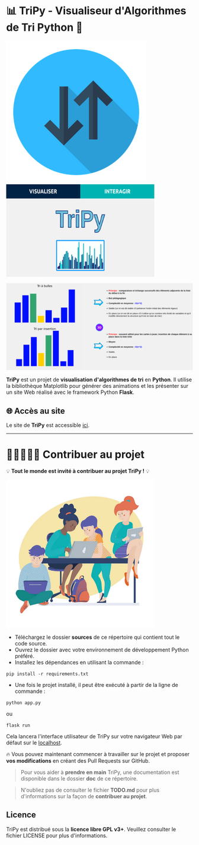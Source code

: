 # 📊 TriPy - Visualiseur d'Algorithmes de Tri Python 🐍

<p float="left">
  <img src="/sources/static/logo-no-bckgrnd.png" />
  <img src="/doc/accueil.png" width="400" height="250" /> 
</p>

![Image Demo](/doc/demo_pic.png)

**TriPy** est un projet de **visualisation d'algorithmes de tri** en **Python**. Il utilise la bibliothèque Matplotlib pour générer des animations et les présenter sur un site Web réalisé avec le framework Python **Flask**.

## 🌐 Accès au site

Le site de **TriPy** est accessible [ici](https://tripy.pythonanywhere.com).

---

# 🧑🏼‍🤝‍🧑🏾 Contribuer au projet

💡 **Tout le monde est invité à contribuer au projet TriPy !** 💡

<img alt="Codons ensemble !" src="/doc/codons_ensemble.png" width="400" height="400">

- Téléchargez le dossier **sources** de ce répertoire qui contient tout le code source.
- Ouvrez le dossier avec votre environnement de développement Python préféré.
- Installez les dépendances en utilisant la commande :
    
```
pip install -r requirements.txt
```
    
- Une fois le projet installé, il peut être exécuté à partir de la ligne de commande : 

```
python app.py
```
 ou
```
flask run
```

Cela lancera l'interface utilisateur de TriPy sur votre navigateur Web par défaut sur le [localhost](http://localhost:5000/).

🔥 Vous pouvez maintenant commencer à travailler sur le projet et proposer **vos modifications** en créant des Pull Requests sur GitHub. 

> Pour vous aider à **prendre en main** TriPy, une documentation est disponible dans le dossier **doc** de ce répertoire.

> N'oubliez pas de consulter le fichier **TODO.md** pour plus d'informations sur la façon de **contribuer au projet**.

## Licence

TriPy est distribué sous la **licence libre GPL v3+**. Veuillez consulter le fichier LICENSE pour plus d'informations.